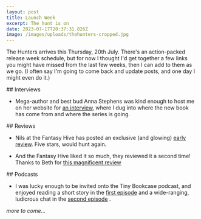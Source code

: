 ```yaml
---
layout: post
title: Launch Week
excerpt: The hunt is on
date: 2023-07-17T20:37:31.826Z
image: /images/uploads/thehunters-cropped.jpg
---
```

T﻿he Hunters arrives this Thursday, 20th July. There's an action-packed release week schedule, but for now I thought I'd get together a few links you might have missed from the last few weeks, then I can add to them as we go. (I often say I'm going to come back and update posts, and one day I might even do it.)

#﻿# Interviews

- Mega-author and best bud Anna Stephens was kind enough to host me on her website for [an interview](https://anna-stephens.com/2023/05/21/author-interview-david-wragg-on-the-hunters/), where I dug into where the new book has come from and where the series is going.






#﻿# Reviews

- Nils at the Fantasy Hive has posted an exclusive (and glowing) [early review](https://fantasy-hive.co.uk/2023/05/the-hunters-by-david-wragg-book-review/). Five stars, would hunt again.


- A﻿nd the Fantasy Hive liked it so much, they reviewed it a second time! Thanks to Beth for [this magnificent review](https://fantasy-hive.co.uk/2023/06/the-hunters-by-david-wragg-book-review-2/)

#﻿# Podcasts


- I﻿ was lucky enough to be invited onto the Tiny Bookcase podcast, and enjoyed reading a short story in the [first episode](https://www.buzzsprout.com/1129067/13145828-134-bitching-with-dave-wragg) and a wide-ranging, ludicrous chat in the [second episode](https://www.buzzsprout.com/1129067/13177966).

﻿_more to come..._